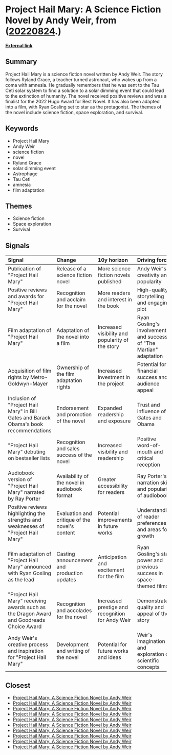 # __Project Hail Mary: A Science Fiction Novel by Andy Weir__, from ([20220824](https://kghosh.substack.com/p/20220824).)

__[External link](https://en.wikipedia.org/wiki/Project_Hail_Mary)__



## Summary

Project Hail Mary is a science fiction novel written by Andy Weir. The story follows Ryland Grace, a teacher turned astronaut, who wakes up from a coma with amnesia. He gradually remembers that he was sent to the Tau Ceti solar system to find a solution to a solar dimming event that could lead to the extinction of humanity. The novel received positive reviews and was a finalist for the 2022 Hugo Award for Best Novel. It has also been adapted into a film, with Ryan Gosling set to star as the protagonist. The themes of the novel include science fiction, space exploration, and survival.

## Keywords

* Project Hail Mary
* Andy Weir
* science fiction
* novel
* Ryland Grace
* solar dimming event
* Astrophage
* Tau Ceti
* amnesia
* film adaptation

## Themes

* Science fiction
* Space exploration
* Survival

## Signals

| Signal                                                                                   | Change                                         | 10y horizon                                      | Driving force                                                        |
|:-----------------------------------------------------------------------------------------|:-----------------------------------------------|:-------------------------------------------------|:---------------------------------------------------------------------|
| Publication of "Project Hail Mary"                                                       | Release of a science fiction novel             | More science fiction novels published            | Andy Weir's creativity and popularity                                |
| Positive reviews and awards for "Project Hail Mary"                                      | Recognition and acclaim for the novel          | More readers and interest in the book            | High-quality storytelling and engaging plot                          |
| Film adaptation of "Project Hail Mary"                                                   | Adaptation of the novel into a film            | Increased visibility and popularity of the story | Ryan Gosling's involvement and success of "The Martian" adaptation   |
| Acquisition of film rights by Metro-Goldwyn-Mayer                                        | Ownership of the film adaptation rights        | Increased investment in the project              | Potential for financial success and audience appeal                  |
| Inclusion of "Project Hail Mary" in Bill Gates and Barack Obama's book recommendations   | Endorsement and promotion of the novel         | Expanded readership and exposure                 | Trust and influence of Gates and Obama                               |
| "Project Hail Mary" debuting on bestseller lists                                         | Recognition and sales success of the novel     | Increased visibility and readership              | Positive word-of-mouth and critical reception                        |
| Audiobook version of "Project Hail Mary" narrated by Ray Porter                          | Availability of the novel in audiobook format  | Greater accessibility for readers                | Ray Porter's narration skills and popularity of audiobooks           |
| Positive reviews highlighting the strengths and weaknesses of "Project Hail Mary"        | Evaluation and critique of the novel's content | Potential improvements in future works           | Understanding of reader preferences and areas for growth             |
| Film adaptation of "Project Hail Mary" announced with Ryan Gosling as the lead           | Casting announcement and production updates    | Anticipation and excitement for the film         | Ryan Gosling's star power and previous success in space-themed films |
| "Project Hail Mary" receiving awards such as the Dragon Award and Goodreads Choice Award | Recognition and accolades for the novel        | Increased prestige and recognition for Andy Weir | Demonstrated quality and appeal of the story                         |
| Andy Weir's creative process and inspiration for "Project Hail Mary"                     | Development and writing of the novel           | Potential for future works and ideas             | Weir's imagination and exploration of scientific concepts            |

## Closest

* [Project Hail Mary: A Science Fiction Novel by Andy Weir](68b115eb29e9ef169ba04736821c9a8f)
* [Project Hail Mary: A Science Fiction Novel by Andy Weir](68b115eb29e9ef169ba04736821c9a8f)
* [Project Hail Mary: A Science Fiction Novel by Andy Weir](68b115eb29e9ef169ba04736821c9a8f)
* [Project Hail Mary: A Science Fiction Novel by Andy Weir](68b115eb29e9ef169ba04736821c9a8f)
* [Project Hail Mary: A Science Fiction Novel by Andy Weir](68b115eb29e9ef169ba04736821c9a8f)
* [Project Hail Mary: A Science Fiction Novel by Andy Weir](68b115eb29e9ef169ba04736821c9a8f)
* [Project Hail Mary: A Science Fiction Novel by Andy Weir](68b115eb29e9ef169ba04736821c9a8f)
* [Project Hail Mary: A Science Fiction Novel by Andy Weir](68b115eb29e9ef169ba04736821c9a8f)
* [Project Hail Mary: A Science Fiction Novel by Andy Weir](68b115eb29e9ef169ba04736821c9a8f)
* [Project Hail Mary: A Science Fiction Novel by Andy Weir](68b115eb29e9ef169ba04736821c9a8f)